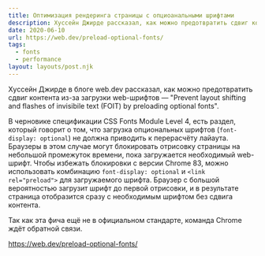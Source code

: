 ```yaml
---
title: Оптимизация рендеринга страницы с опциоанальными шрифтами
description: Хуссейн Джирде рассказал, как можно предотвратить сдвиг контента из-за загрузки web-шрифтов
date: 2020-06-10
url: https://web.dev/preload-optional-fonts/
tags:
  - fonts
  - performance
layout: layouts/post.njk
---
```

Хуссейн Джирде в блоге web.dev рассказал, как можно предотвратить сдвиг контента из-за загрузки web-шрифтов — "Prevent layout shifting and flashes of invisibile text (FOIT) by preloading optional fonts".

В черновике спецификации CSS Fonts Module Level 4, есть раздел, который говорит о том, что загрузка опциональных шрифтов (`font-display: optional`) не должна приводить к перерасчёту лайаута. Браузеры в этом случае могут блокировать отрисовку страницы на небольшой промежуток времени, пока загружается необходимый web-шрифт. Чтобы избежать блокировки с версии Chrome 83, можно использовать комбинацию `font-display: optional` и `<link rel="preload">` для загружаемого шрифта. Браузер с большой вероятностью загрузит шрифт до первой отрисовки, и в результате страница отобразится сразу с необходимым шрифтом без сдвига контента.

Так как эта фича ещё не в официальном стандарте, команда Chrome ждёт обратной связи.

https://web.dev/preload-optional-fonts/
